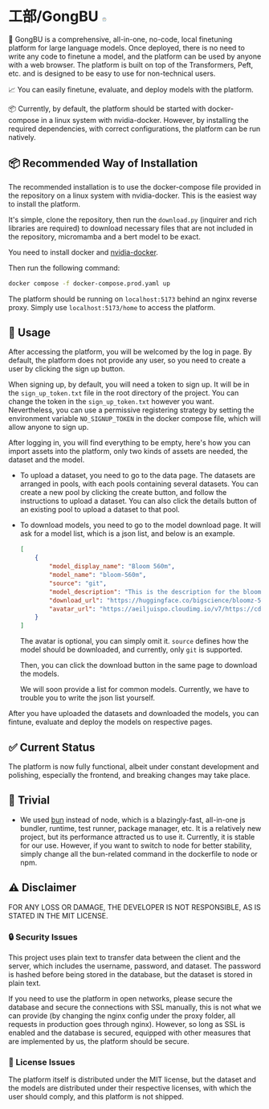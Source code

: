 # 工部/GongBU <img src="https://github.com/Bolin97/GongBU/blob/main/frontend/static/logo_new.jpg" alt="logo" width="10"/>


🚀 GongBU is a comprehensive, all-in-one, no-code, local finetuning platform for large language models. Once deployed, there is no need to write any code to finetune a model, and the platform can be used by anyone with a web browser. The platform is built on top of the Transformers, Peft, etc. and is designed to be easy to use for non-technical users.

📈 You can easily finetune, evaluate, and deploy models with the platform. 

📦 Currently, by default, the platform should be started with docker-compose in a linux system with nvidia-docker. However, by installing the required dependencies, with correct configurations, the platform can be run natively.

## 📦 Recommended Way of Installation

The recommended installation is to use the docker-compose file provided in the repository on a linux system with nvidia-docker. This is the easiest way to install the platform.

It's simple, clone the repository, then run the `download.py` (inquirer and rich libraries are required) to download necessary files that are not included in the repository, micromamba and a bert model to be exact.

You need to install docker and [nvidia-docker](https://github.com/NVIDIA/nvidia-container-toolkit).

Then run the following command:

```bash
docker compose -f docker-compose.prod.yaml up
```

The platform should be running on `localhost:5173` behind an nginx reverse proxy. Simply use `localhost:5173/home` to access the platform.

## 🔧 Usage

After accessing the platform, you will be welcomed by the log in page. By default, the platform does not provide any user, so you need to create a user by clicking the sign up button.

When signing up, by default, you will need a token to sign up. It will be in the `sign_up_token.txt` file in the root directory of the project. You can change the token in the `sign_up_token.txt` however you want. Nevertheless, you can use a permissive registering strategy by setting the environment variable `NO_SIGNUP_TOKEN` in the docker compose file, which will allow anyone to sign up.

After logging in, you will find everything to be empty, here's how you can import assets into the platform, only two kinds of assets are needed, the dataset and the model.

- To upload a dataset, you need to go to the data page. The datasets are arranged in pools, with each pools containing several datasets. You can create a new pool by clicking the create button, and follow the instructions to upload a dataset. You can also click the details button of an existing pool to upload a dataset to that pool.

- To download models, you need to go to the model download page. It will ask for a model list, which is a json list, and below is an example.

    ```json
    [
        {
            "model_display_name": "Bloom 560m",
            "model_name": "bloom-560m",
            "source": "git",
            "model_description": "This is the description for the bloom-560m model",
            "download_url": "https://huggingface.co/bigscience/bloomz-560m",
            "avatar_url": "https://aeiljuispo.cloudimg.io/v7/https://cdn-uploads.huggingface.co/production/uploads/1634806038075-5df7e9e5da6d0311fd3d53f9.png?w=200&h=200&f=face"
        }
    ]
    ```

    The avatar is optional, you can simply omit it. `source` defines how the model should be downloaded, and currently, only `git` is supported.

    Then, you can click the download button in the same page to download the models.

    We will soon provide a list for common models. Currently, we have to trouble you to write the json list yourself.

After you have uploaded the datasets and downloaded the models, you can fintune, evaluate and deploy the models on respective pages.

## ✅ Current Status

The platform is now fully functional, albeit under constant development and polishing, especially the frontend, and breaking changes may take place.

## 🧾 Trivial

- We used [bun](https://bun.sh) instead of node, which is a blazingly-fast, all-in-one js bundler, runtime, test runner, package manager, etc. It is a relatively new project, but its performance attracted us to use it. Currently, it is stable for our use. However, if you want to switch to node for better stability, simply change all the bun-related command in the dockerfile to node or npm.

## ⚠️ Disclaimer

FOR ANY LOSS OR DAMAGE, THE DEVELOPER IS NOT RESPONSIBLE, AS IS STATED IN THE MIT LICENSE.

### 🔒 Security Issues

This project uses plain text to transfer data between the client and the server, which includes the username, password, and dataset. The password is hashed before being stored in the database, but the dataset is stored in plain text.

If you need to use the platform in open networks, please secure the database and secure the connections with SSL manually, this is not what we can provide (by changing the nginx config under the proxy folder, all requests in production goes through nginx). However, so long as SSL is enabled and the database is secured, equipped with other measures that are implemented by us, the platform should be secure.

### 📜 License Issues

The platform itself is distributed under the MIT license, but the dataset and the models are distributed under their respective licenses, with which the user should comply, and this platform is not shipped.
